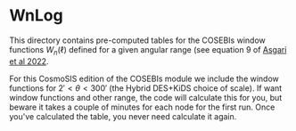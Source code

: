 # WnLog

This directory contains pre-computed tables for the COSEBIs window functions $W_{ 
n}(\ell)$ defined for a given angular range (see equation 9 of [Asgari et al 2022](https://arxiv.org/pdf/2007.15633.pdf).

For this CosmoSIS edition of the COSEBIs module we include the window functions for $2'\lt \theta \lt 300'$ 
(the Hybrid DES+KiDS choice of scale).  If want window functions and other range, the code will calculate 
this for you, but beware it takes a couple of minutes for each node for the first run.   Once you've calculated the table,
you never need calculate it again.


